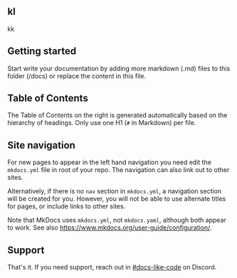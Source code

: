 ## kl

kk

## Getting started

Start write your documentation by adding more markdown (.md) files to this folder (/docs) or replace the content in this file.

## Table of Contents

The Table of Contents on the right is generated automatically based on the hierarchy
of headings. Only use one H1 (`#` in Markdown) per file.

## Site navigation

For new pages to appear in the left hand navigation you need edit the `mkdocs.yml`
file in root of your repo. The navigation can also link out to other sites.

Alternatively, if there is no `nav` section in `mkdocs.yml`, a navigation section
will be created for you. However, you will not be able to use alternate titles for
pages, or include links to other sites.

Note that MkDocs uses `mkdocs.yml`, not `mkdocs.yaml`, although both appear to work.
See also <https://www.mkdocs.org/user-guide/configuration/>.

## Support

That's it. If you need support, reach out in [#docs-like-code](https://discord.com/channels/687207715902193673/714754240933003266) on Discord.
